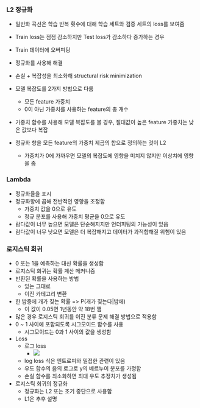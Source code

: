 ### L2 정규화
- 일반화 곡선은 학습 반복 횟수에 대해 학습 세트와 검증 세트의 loss를 보여줌


- Train loss는 점점 감소하지만 Test loss가 감소하다 증가하는 경우
- Train 데이터에 오버피팅
- 정규화를 사용해 해결
- 손실 + 복잡성을 최소화해 structural risk minimization
- 모델 복잡도를 2가지 방법으로 다룸
	- 모든 feature 가중치
	- 0이 아닌 가중치를 사용하는 feature의 총 개수 
- 가중치 함수를 사용해 모델 복잡도를 볼 경우, 절대값이 높은 feature 가중치는 낮은 값보다 복잡
- 정규화 항을 모든 feature의 가중치 제곱의 합으로 정의하는 것이 L2
	- 가중치가 0에 가까우면 모델의 복잡도에 영향을 미치지 않지만 이상치에 영향을 줌

	
### Lambda
- 정규화율을 표시
- 정규화항에 곱해 전반적인 영향을 조정함
	- 가중치 값을 0으로 유도
	- 정규 분포를 사용해 가중치 평균을 0으로 유도
- 람다값이 너무 높으면 모델은 단순해지지만 언더피팅의 가능성이 있음
- 람다값이 너무 낮으면 모델은 더 복잡해지고 데이터가 과적합해질 위험이 있음	


### 로지스틱 회귀
- 0 또는 1을 예측하는 대신 확률을 생성함
- 로지스틱 회귀는 확률 계산 메커니즘
- 반환된 확률을 사용하는 방법
	- 있는 그대로
	- 이진 카테고리 변환
- 한 밤중에 개가 짖는 확률 => P(개가 짖는다|밤에)
	- 이 값이 0.05면 1년동안 약 18번 깸
- 많은 경우 로지스틱 회귀를 이진 분류 문제 해결 방법으로 적용함
- 0 ~ 1 사이에 포함되도록 시그모이드 함수를 사용
	- 시그모이드는 0과 1 사이의 값을 생성함
- Loss
	- 로그 loss
		- <img src="https://www.dropbox.com/s/5fx71n7xdhe57wv/Screenshot%202019-12-14%2000.04.12.png?raw=1">
	- log loss 식은 엔트로피와 밀접한 관련이 있음
	- 우도 함수의 음의 로그로 y의 베르누이 분포를 가정함
	- 손실 함수를 최소화하면 최대 우도 추정치가 생성됨
- 로지스틱 회귀의 정규화
	- 정규화는 L2 또는 조기 중단으로 사용함
	- L1은 추후 설명

